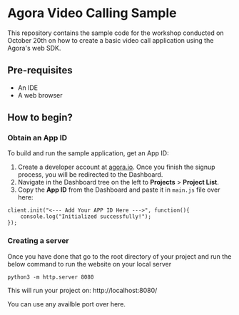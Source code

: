# Agora Video Calling Sample 

This repository contains the sample code for the workshop conducted on October 20th on how to create a basic video call application using the Agora's web SDK.

## Pre-requisites

- An IDE
- A web browser

## How to begin? 

### Obtain an App ID

To build and run the sample application, get an App ID:
1. Create a developer account at [agora.io](https://dashboard.agora.io/signin/). Once you finish the signup process, you will be redirected to the Dashboard.
2. Navigate in the Dashboard tree on the left to **Projects** > **Project List**.
3. Copy the **App ID** from the Dashboard and paste it in `main.js` file over here: 

```
client.init("<--- Add Your APP ID Here --->", function(){
    console.log("Initialized successfully!");
});
```

### Creating a server

Once you have done that go to the root directory of your project and run the below command to run the website on your local server

```python3 -m http.server 8080```

This will run your project on: http://localhost:8080/

You can use any availble port over here. 
